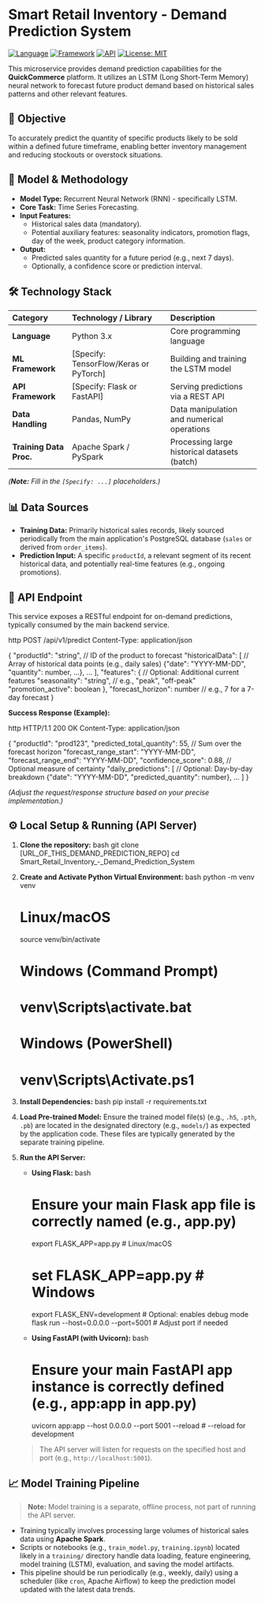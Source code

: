 # Smart Retail Inventory - Demand Prediction System

[![Language](https://img.shields.io/badge/Language-Python-blue.svg)](https://www.python.org/)
[![Framework](https://img.shields.io/badge/ML%20Framework-TensorFlow/Keras-orange.svg)]() <!-- Or PyTorch -->
[![API](https://img.shields.io/badge/API-Flask/FastAPI-lightgrey.svg)]() <!-- Adjust -->
[![License: MIT](https://img.shields.io/badge/License-MIT-yellow.svg)](https://opensource.org/licenses/MIT) <!-- Replace -->

This microservice provides demand prediction capabilities for the **QuickCommerce** platform. It utilizes an LSTM (Long Short-Term Memory) neural network to forecast future product demand based on historical sales patterns and other relevant features.

## 🎯 Objective

To accurately predict the quantity of specific products likely to be sold within a defined future timeframe, enabling better inventory management and reducing stockouts or overstock situations.

## 🧠 Model & Methodology

*   **Model Type:** Recurrent Neural Network (RNN) - specifically LSTM.
*   **Core Task:** Time Series Forecasting.
*   **Input Features:**
    *   Historical sales data (mandatory).
    *   Potential auxiliary features: seasonality indicators, promotion flags, day of the week, product category information.
*   **Output:**
    *   Predicted sales quantity for a future period (e.g., next 7 days).
    *   Optionally, a confidence score or prediction interval.

## 🛠 Technology Stack

| Category              | Technology / Library                            | Description                                 |
| :-------------------- | :---------------------------------------------- | :------------------------------------------ |
| **Language**          | Python 3.x                                      | Core programming language                   |
| **ML Framework**      | [Specify: TensorFlow/Keras or PyTorch]          | Building and training the LSTM model        |
| **API Framework**     | [Specify: Flask or FastAPI]                     | Serving predictions via a REST API          |
| **Data Handling**     | Pandas, NumPy                                   | Data manipulation and numerical operations  |
| **Training Data Proc.**| Apache Spark / PySpark                          | Processing large historical datasets (batch) |

*(**Note:** Fill in the `[Specify: ...]` placeholders.)*

## 📊 Data Sources

*   **Training Data:** Primarily historical sales records, likely sourced periodically from the main application's PostgreSQL database (`sales` or derived from `order_items`).
*   **Prediction Input:** A specific `productId`, a relevant segment of its recent historical data, and potentially real-time features (e.g., ongoing promotions).

## 🔌 API Endpoint

This service exposes a RESTful endpoint for on-demand predictions, typically consumed by the main backend service.

http
POST /api/v1/predict
Content-Type: application/json

{
  "productId": "string",           // ID of the product to forecast
  "historicalData": [            // Array of historical data points (e.g., daily sales)
    {"date": "YYYY-MM-DD", "quantity": number, ...},
    ...
  ],
  "features": {                  // Optional: Additional current features
    "seasonality": "string",     // e.g., "peak", "off-peak"
    "promotion_active": boolean
  },
  "forecast_horizon": number     // e.g., 7 for a 7-day forecast
}


**Success Response (Example):**

http
HTTP/1.1 200 OK
Content-Type: application/json

{
  "productId": "prod123",
  "predicted_total_quantity": 55, // Sum over the forecast horizon
  "forecast_range_start": "YYYY-MM-DD",
  "forecast_range_end": "YYYY-MM-DD",
  "confidence_score": 0.88,     // Optional measure of certainty
  "daily_predictions": [        // Optional: Day-by-day breakdown
     {"date": "YYYY-MM-DD", "predicted_quantity": number},
     ...
  ]
}

*(Adjust the request/response structure based on your precise implementation.)*

## ⚙ Local Setup & Running (API Server)

1.  **Clone the repository:**
    bash
    git clone [URL_OF_THIS_DEMAND_PREDICTION_REPO]
    cd Smart_Retail_Inventory_-_Demand_Prediction_System
    
2.  **Create and Activate Python Virtual Environment:**
    bash
    python -m venv venv
    # Linux/macOS
    source venv/bin/activate
    # Windows (Command Prompt)
    # venv\Scripts\activate.bat
    # Windows (PowerShell)
    # venv\Scripts\Activate.ps1
    
3.  **Install Dependencies:**
    bash
    pip install -r requirements.txt
    
4.  **Load Pre-trained Model:**
    Ensure the trained model file(s) (e.g., `.h5`, `.pth`, `.pb`) are located in the designated directory (e.g., `models/`) as expected by the application code. These files are typically generated by the separate training pipeline.

5.  **Run the API Server:**
    *   **Using Flask:**
        bash
        # Ensure your main Flask app file is correctly named (e.g., app.py)
        export FLASK_APP=app.py # Linux/macOS
        # set FLASK_APP=app.py # Windows
        export FLASK_ENV=development # Optional: enables debug mode
        flask run --host=0.0.0.0 --port=5001 # Adjust port if needed
        
    *   **Using FastAPI (with Uvicorn):**
        bash
        # Ensure your main FastAPI app instance is correctly defined (e.g., app:app in app.py)
        uvicorn app:app --host 0.0.0.0 --port 5001 --reload # --reload for development
        
    > The API server will listen for requests on the specified host and port (e.g., `http://localhost:5001`).

## 📈 Model Training Pipeline

> **Note:** Model training is a separate, offline process, not part of running the API server.

*   Training typically involves processing large volumes of historical sales data using **Apache Spark**.
*   Scripts or notebooks (e.g., `train_model.py`, `training.ipynb`) located likely in a `training/` directory handle data loading, feature engineering, model training (LSTM), evaluation, and saving the model artifacts.
*   This pipeline should be run periodically (e.g., weekly, daily) using a scheduler (like `cron`, Apache Airflow) to keep the prediction model updated with the latest data trends.
